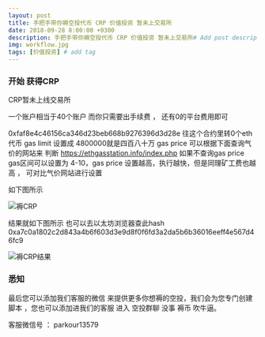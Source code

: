 ```yaml
---
layout: post
title: 手把手带你褥空投代币 CRP 价值投资 暂未上交易所
date: 2018-09-28 8:00:00 +0300
description: 手把手带你褥空投代币 CRP 价值投资 暂未上交易所# Add post description (optional)
img: workflow.jpg
tags: [价值投资] # add tag
---
```


### 开始 获得CRP 

CRP暂未上线交易所	

一个账户相当于40个账户 而你只需要出手续费 ， 还有0的平台费用即可

0xfaf8e4c46156ca346d23beb668b9276396d3d28e  往这个合约里转0个eth代币  gas limit 设置成 4800000就是四百八十万
 gas price  可以根据下面查询气价的网站来 判断 https://ethgasstation.info/index.php 
 如果不查询gas price  gas区间可以设置为 4-10，gas price 设置越高，执行越快，但是同理矿工费也越高 ， 可对比气价网站进行设置
 
 
 如下图所示
 
 ![褥CRP]({{site.baseurl}}/assets/img/2018-10-3-CRP/褥CRP.png)
 
  结果就如下图所示   也可以去以太坊浏览器查此hash  0xa7c0a1802c2d843a4b6f603d3e9d8f0f6fd3a2da5b6b36016eeff4e567d46fc9
 
 ![褥CRP结果]({{site.baseurl}}/assets/img/2018-10-3-CRP/褥CRP结果.png)
  
###  悉知

最后您可以添加我们客服的微信  来提供更多你想褥的空投，我们会为您专门创建脚本  ，您也可以添加进我们的客服 进入 空投群聊 没事 褥币 吹牛逼。

客服微信号 ：   parkour13579
